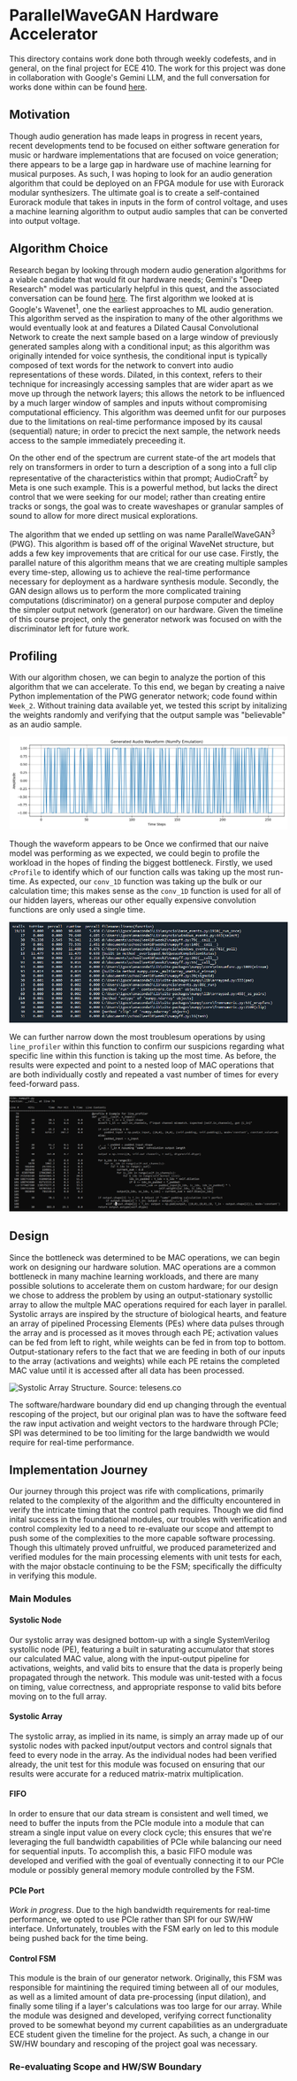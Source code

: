 # ParallelWaveGAN Hardware Accelerator #

This directory contains work done both through weekly codefests, and in general, on the final project for ECE 410. The work for this project was done in collaboration with Google's Gemini LLM, and the full conversation for works done within can be found [here](https://g.co/gemini/share/235e15774d0e).

## Motivation ##
Though audio generation has made leaps in progress in recent years, recent developments tend to be focused on either software generation for music or hardware implementations that are focused on voice generation; there appears to be a large gap in hardware use of machine learning for musical purposes. As such, I was hoping to look for an audio generation algorithm that could be deployed on an FPGA module for use with Eurorack modular synthesizers. The ultimate goal is to create a self-contained Eurorack module that takes in inputs in the form of control voltage, and uses a machine learning algorithm to output audio samples that can be converted into output voltage.

## Algorithm Choice ##
Research began by looking through modern audio generation algorithms for a viable candidate that would fit our hardware needs; Gemini's "Deep Research" model was particularly helpful in this quest, and the associated conversation can be found [here](https://g.co/gemini/share/6be085720a74). The first algorithm we looked at is Google's Wavenet<sup>1</sup>, one the earliest approaches to ML audio generation. This algorithm served as the inspiration to many of the other algorithms we would eventually look at and features a Dilated Causal Convolutional Network to create the next sample based on a large window of previously generated samples along with a conditional input; as this algorithm was originally intended for voice synthesis, the conditional input is typically composed of text words for the network to convert into audio representations of these words. Dilated, in this context, refers to their technique for increasingly accessing samples that are wider apart as we move up through the network layers; this allows the netork to be influenced by a much larger window of samples and inputs without compromising computational efficiency. This algorithm was deemed unfit for our purposes due to the limitations on real-time performance imposed by its causal (sequential) nature; in order to precict the next sample, the network needs access to the sample immediately preceeding it. 

On the other end of the spectrum are current state-of the art models that rely on transformers in order to turn a description of a song into a full clip representative of the characteristics within that prompt; AudioCraft<sup>2</sup> by Meta is one such example. This is a powerful method, but lacks the direct control that we were seeking for our model; rather than creating entire tracks or songs, the goal was to create waveshapes or granular samples of sound to allow for more direct musical explorations.

The algorithm that we ended up settling on was name ParallelWaveGAN<sup>3</sup> (PWG). This algorithm is based off of the original WaveNet structure, but adds a few key improvements that are critical for our use case. Firstly, the parallel nature of this algorithm means that we are creating multiple samples every time-step, allowing us to achieve the real-time performance necessary for deployment as a hardware synthesis module. Secondly, the GAN design allows us to perform the more complicated training computations (discriminator) on a general purpose computer and deploy the simpler output network (generator) on our hardware. Given the timeline of this course project, only the generator network was focused on with the discriminator left for future work.

## Profiling ##
With our algorithm chosen, we can begin to analyze the portion of this algorithm that we can accelerate. To this end, we began by creating a naive Python implementation of the PWG generator network; code found within ```Week_2```. Without training data available yet, we tested this script by initalizing the weights randomly and verifying that the output sample was "believable" as an audio sample.

![Naive Generator Output](./Week_2/numpy_generated_audio.png) 

Though the waveform appears to be Once we confirmed that our naive model was performing as we expected, we could begin to profile the workload in the hopes of finding the biggest bottleneck. Firstly, we used ```cProfile``` to identify which of our function calls was taking up the most run-time. As expected, our ```conv_1D``` function was taking up the bulk or our calculation time; this makes sense as the ```conv_1D``` function is used for all of our hidden layers, whereas our other equally expensive convolution functions are only used a single time. 

![cProfile Output](./docs/cProfile.png)

We can further narrow down the most troublesum operations by using ```line_profiler``` within this function to confirm our suspicions regarding what specific line within this function is taking up the most time. As before, the results were expected and point to a nested loop of MAC operations that are both individually costly and repeated a vast number of times for every feed-forward pass. 

![line_profiler Output](./docs/Line_Profile.png)

## Design ##
Since the bottleneck was determined to be MAC operations, we can begin work on designing our hardware solution. MAC operations are a common bottleneck in many machine learning workloads, and there are many possible solutions to accelerate them on custom hardware; for our design we chose to address the problem by using an output-stationary systollic array to allow the multple MAC operations required for each layer in parallel. Systolic arrays are inspired by the structure of biological hearts, and feature an array of pipelined Processing Elements (PEs) where data pulses through the array and is processed as it moves through each PE; activation values can be fed from left to right, while weights can be fed in from top to bottom. Output-stationary refers to the fact that we are feeding in both of our inputs to the array (activations and weights) while each PE retains the completed MAC value until it is accessed after all data has been processed.

![Systolic Array Structure. *Source: telesens.co*](https://telesens.co/wp-content/uploads/2018/09/img_5ba82bde783ad-296x300.png)

The software/hardware boundary did end up changing through the eventual rescoping of the project, but our original plan was to have the software feed the raw input activation and weight vectors to the hardware through PCIe; SPI was determined to be too limiting for the large bandwidth we would require for real-time performance.

## Implementation Journey ##
Our journey through this project was rife with complications, primarily related to the complexity of the algorithm and the difficulty encountered in verify the intricate timing that the control path requires. Though we did find inital success in the foundational modules, our troubles with verification and control complexity led to a need to re-evaluate our scope and attempt to push some of the complexities to the more capable software processing. Though this ultimately proved unfruitful, we produced parameterized and verified modules for the main processing elements with unit tests for each, with the major obstacle continuing to be the FSM; specifically the difficulty in verifying this module.

### Main Modules ###
#### Systolic Node ####
Our systolic array was designed bottom-up with a single SystemVerilog systollic node (PE), featuring a built in saturating accumulator that stores our calculated MAC value, along with the input-output pipeline for activations, weights, and valid bits to ensure that the data is properly being propagated through the network. This module was unit-tested with a focus on timing, value correctness, and appropriate response to valid bits before moving on to the full array.

#### Systolic Array ####
The systolic array, as implied in its name, is simply an array made up of our systolic nodes with packed input/output vectors and control signals that feed to every node in the array. As the individual nodes had been verified already, the unit test for this module was focused on ensuring that our results were accurate for a reduced matrix-matrix multiplication. 

#### FIFO ####
In order to ensure that our data stream is consistent and well timed, we need to buffer the inputs from the PCIe module into a module that can stream a single input value on every clock cycle; this ensures that we're leveraging the full bandwidth capabilities of PCIe while balancing our need for sequential inputs. To accomplish this, a basic FIFO module was developed and verified with the goal of eventually connecting it to our PCIe module or possibly general memory module controlled by the FSM.

#### PCIe Port ####
*Work in progress*. Due to the high bandwidth requirements for real-time performance, we opted to use PCIe rather than SPI for our SW/HW interface. Unfortunately, troubles with the FSM early on led to this module being pushed back for the time being. 

#### Control FSM ####
This module is the brain of our generator network. Originally, this FSM was responsible for maintining the required timing between all of our modules, as well as a limited amount of data pre-processing (input dilation), and finally some tiling if a layer's calculations was too large for our array. While the module was designed and developed, verifying correct functionality proved to be somewhat beyond my current capabilities as an undergraduate ECE student given the timeline for the project. As such, a change in our SW/HW boundary and rescoping of the project goal was necessary. 

### Re-evaluating Scope and HW/SW Boundary ###

